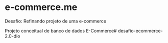 # e-commerce.me
Desafio: Refinando projeto de uma e-commerce 

Projeto conceitual de banco de dados E-Commerce#   d e s a f i o - e c o m m e r c e - 2 . 0 - d i o  
 